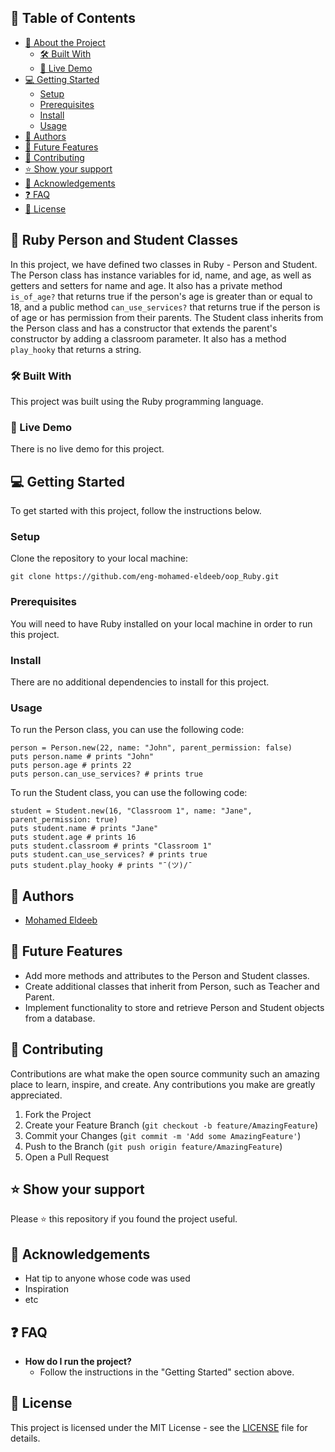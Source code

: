 ## 📗 Table of Contents

- [📖 About the Project](#about-project)
  - [🛠 Built With](#built-with)
  - [🚀 Live Demo](#live-demo)
- [💻 Getting Started](#getting-started)
  - [Setup](#setup)
  - [Prerequisites](#prerequisites)
  - [Install](#install)
  - [Usage](#usage)
- [👥 Authors](#authors)
- [🔭 Future Features](#future-features)
- [🤝 Contributing](#contributing)
- [⭐️ Show your support](#support)
- [🙏 Acknowledgements](#acknowledgements)
- [❓ FAQ](#faq)
- [📝 License](#license)

## 📖 Ruby Person and Student Classes <a name="about-project"></a>

In this project, we have defined two classes in Ruby - Person and Student. The Person class has instance variables for id, name, and age, as well as getters and setters for name and age. It also has a private method `is_of_age?` that returns true if the person's age is greater than or equal to 18, and a public method `can_use_services?` that returns true if the person is of age or has permission from their parents. The Student class inherits from the Person class and has a constructor that extends the parent's constructor by adding a classroom parameter. It also has a method `play_hooky` that returns a string.

### 🛠 Built With <a name="built-with"></a>

This project was built using the Ruby programming language.

### 🚀 Live Demo <a name="live-demo"></a>

There is no live demo for this project.

## 💻 Getting Started <a name="getting-started"></a>

To get started with this project, follow the instructions below.

### Setup <a name="setup"></a>

Clone the repository to your local machine:

```
git clone https://github.com/eng-mohamed-eldeeb/oop_Ruby.git
```

### Prerequisites <a name="prerequisites"></a>

You will need to have Ruby installed on your local machine in order to run this project.

### Install <a name="install"></a>

There are no additional dependencies to install for this project.

### Usage <a name="usage"></a>

To run the Person class, you can use the following code:

```
person = Person.new(22, name: "John", parent_permission: false)
puts person.name # prints "John"
puts person.age # prints 22
puts person.can_use_services? # prints true
```

To run the Student class, you can use the following code:

```
student = Student.new(16, "Classroom 1", name: "Jane", parent_permission: true)
puts student.name # prints "Jane"
puts student.age # prints 16
puts student.classroom # prints "Classroom 1"
puts student.can_use_services? # prints true
puts student.play_hooky # prints "¯(ツ)/¯
```
## 👥 Authors <a name="authors"></a>

- [Mohamed Eldeeb](https://github.com/eng-mohamed-eldeeb)

## 🔭 Future Features <a name="future-features"></a>

- Add more methods and attributes to the Person and Student classes.
- Create additional classes that inherit from Person, such as Teacher and Parent.
- Implement functionality to store and retrieve Person and Student objects from a database.

## 🤝 Contributing <a name="contributing"></a>

Contributions are what make the open source community such an amazing place to learn, inspire, and create. Any contributions you make are greatly appreciated.

1. Fork the Project
2. Create your Feature Branch (`git checkout -b feature/AmazingFeature`)
3. Commit your Changes (`git commit -m 'Add some AmazingFeature'`)
4. Push to the Branch (`git push origin feature/AmazingFeature`)
5. Open a Pull Request

## ⭐️ Show your support <a name="support"></a>

Please ⭐️ this repository if you found the project useful.

## 🙏 Acknowledgements <a name="acknowledgements"></a>

- Hat tip to anyone whose code was used
- Inspiration
- etc

## ❓ FAQ <a name="faq"></a>

- **How do I run the project?**
  - Follow the instructions in the "Getting Started" section above.

## 📝 License <a name="license"></a>

This project is licensed under the MIT License - see the [LICENSE](https://github.com/didierganthier/school-library/blob/dev/MIT.md) file for details.
